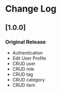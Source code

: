 # Change Log

## [1.0.0]

### Original Release

- Authentication
- Edit User Profile
- CRUD user
- CRUD role
- CRUD tag
- CRUD category
- CRUD item
